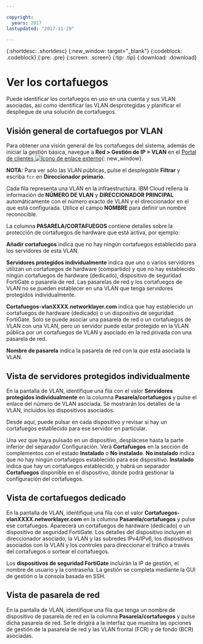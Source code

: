 ```yaml
---

copyright:
  years: 2017
lastupdated: "2017-11-29"

---
```


{:shortdesc: .shortdesc}
{:new_window: target="_blank"}
{:codeblock: .codeblock}
{:pre: .pre}
{:screen: .screen}
{:tip: .tip}
{:download: .download}

# Ver los cortafuegos 

Puede identificar los cortafuegos en uso en una cuenta y sus VLAN asociadas, así como identificar las VLAN desprotegidas y planificar el despliegue de una solución de cortafuegos.

## Visión general de cortafuegos por VLAN

Para obtener una visión general de los cortafuegos del sistema, además de iniciar la gestión básica, navegue a **Red > Gestión de IP > VLAN** en el [Portal de clientes ![Icono de enlace externo](../../icons/launch-glyph.svg "Icono de enlace externo")](https://control.softlayer.com/){: new_window}.

**NOTA:** Para ver sólo las VLAN públicas, pulse el desplegable **Filtrar** y escriba ``fcr`` en **Direccionador primario**. 

Cada fila representa una VLAN en la infraestructura.  IBM Cloud rellena la información de **NÚMERO DE VLAN** y **DIRECCIONADOR PRINCIPAL** automáticamente con el número exacto de VLAN y el direccionador en el que está configurada. Utilice el campo **NOMBRE** para definir un nombre reconocible. 

La columna **PASARELA/CORTAFUEGOS** contiene detalles sobre la protección de cortafuegos de hardware que está activa, por ejemplo:

**Añadir cortafuegos** indica que no hay ningún cortafuegos establecido para los servidores de esta VLAN.

**Servidores protegidos individualmente** indica que uno o varios servidores utilizan un cortafuegos de hardware (compartido) y que no hay establecido ningún cortafuegos de hardware (dedicado), dispositivo de seguridad FortiGate o pasarela de red. Las pasarelas de red y los cortafuegos de VLAN no se pueden establecer en una VLAN que tenga servidores protegidos individualmente.

**Cortafuegos-vlanXXXX.networklayer.com** indica que hay establecido un cortafuegos de hardware (dedicado) o un dispositivo de seguridad FortiGate. Solo se puede asociar una pasarela de red o un cortafuegos de VLAN con una VLAN, pero un servidor puede estar protegido en la VLAN pública por un cortafuegos de VLAN y asociado en la red privada con una pasarela de red.

**Nombre de pasarela** indica la pasarela de red con la que está asociada la VLAN.

## Vista de servidores protegidos individualmente

En la pantalla de VLAN, identifique una fila con el valor **Servidores protegidos individualmente** en la columna **Pasarela/cortafuegos** y pulse el enlace del número de VLAN asociada. Se mostrarán los detalles de la VLAN, incluidos los dispositivos asociados.

Desde aquí, puede pulsar en cada dispositivo y revisar si hay un cortafuegos establecido para ese servidor en particular.

Una vez que haya pulsado en un dispositivo, desplácese hasta la parte inferior del separador Configuración. Verá **Cortafuegos** en la sección de complementos con el estado **Instalado** o **No instalado**. **No instalado** indica que no hay ningún cortafuegos establecido para ese dispositivo. **Instalado** indica que hay un cortafuegos establecido, y habrá un separador **Cortafuegos** disponible en el dispositivo, donde podrá gestionar la configuración del cortafuegos.

## Vista de cortafuegos dedicado

En la pantalla de VLAN, identifique una fila con el valor **Cortafuegos-vlanXXXX.networklayer.com** en la columna **Pasarela/cortafuegos** y pulse ese cortafuegos. Aparecerá un cortafuegos de hardware (dedicado) o un dispositivo de seguridad FortiGate. Los detalles del dispositivo incluyen el direccionador asociado, la VLAN y las subredes IPv4/IPv6, los dispositivos asociados con la VLAN y los controles para direccionar el tráfico a través del cortafuegos o sortear el cortafuegos.

Los **dispositivos de seguridad FortiGate** incluirán la IP de gestión, el nombre de usuario y la contraseña.  La gestión se completa mediante la GUI de gestión o la consola basada en SSH.

## Vista de pasarela de red

En la pantalla de VLAN, identifique una fila que tenga un nombre de dispositivo de pasarela de red en la columna **Pasarela/cortafuegos** y pulse dicha pasarela de red. Se le dirigirá a la interfaz que muestra las opciones de gestión de la pasarela de red y las VLAN frontal (FCR) y de fondo (BCR) asociadas.
